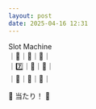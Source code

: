 ```yaml
---
layout: post
date: 2025-04-16 12:31
---
```


Slot Machine<br />
｜🍇｜🍇｜🍇｜<br />
｜7️⃣｜🍒｜🤡｜<br />
｜🤡｜💎｜🔔｜<br />

🎉 当たり！ 🎉
